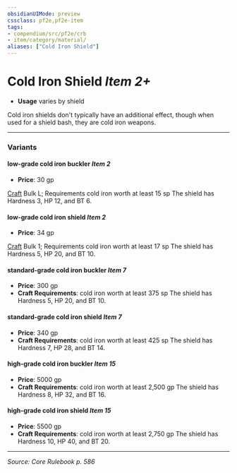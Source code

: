 ```yaml
---
obsidianUIMode: preview
cssclass: pf2e,pf2e-item
tags:
- compendium/src/pf2e/crb
- item/category/material/
aliases: ["Cold Iron Shield"]
---
```

# Cold Iron Shield *Item 2+*  

- **Usage** varies by shield

Cold iron shields don't typically have an additional effect, though when used for a shield bash, they are cold iron weapons.

---

### Variants

#### low-grade cold iron buckler *Item 2*

- **Price**: 30 gp

[Craft](rules/actions/craft.md) Bulk L; Requirements cold iron worth at least 15 sp The shield has Hardness 3, HP 12, and BT 6.

#### low-grade cold iron shield *Item 2*

- **Price**: 34 gp

[Craft](rules/actions/craft.md) Bulk 1; Requirements cold iron worth at least 17 sp The shield has Hardness 5, HP 20, and BT 10.

#### standard-grade cold iron buckler *Item 7*

- **Price**: 300 gp
- **Craft Requirements**: cold iron worth at least 375 sp The shield has Hardness 5, HP 20, and BT 10.

#### standard-grade cold iron shield *Item 7*

- **Price**: 340 gp
- **Craft Requirements**: cold iron worth at least 425 sp The shield has Hardness 7, HP 28, and BT 14.

#### high-grade cold iron buckler *Item 15*

- **Price**: 5000 gp
- **Craft Requirements**: cold iron worth at least 2,500 gp The shield has Hardness 8, HP 32, and BT 16.

#### high-grade cold iron shield *Item 15*

- **Price**: 5500 gp
- **Craft Requirements**: cold iron worth at least 2,750 gp The shield has Hardness 10, HP 40, and BT 20.

---
*Source: Core Rulebook p. 586*